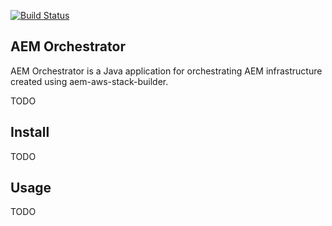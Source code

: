 [![Build Status](https://img.shields.io/travis/shinesolutions/aem-orchestrator.svg)](http://travis-ci.org/shinesolutions/aem-orchestrator)

AEM Orchestrator
----------------

AEM Orchestrator is a Java application for orchestrating AEM infrastructure created using aem-aws-stack-builder.

TODO

Install
-------

TODO

Usage
-----

TODO
